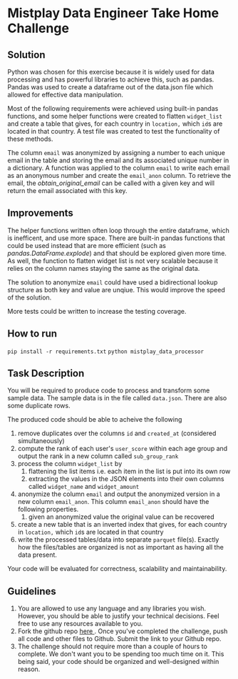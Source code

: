 # Mistplay Data Engineer Take Home Challenge

## Solution

Python was chosen for this exercise because it is widely used for data processing and has powerful libraries to achieve this, such as pandas. Pandas was used to create a dataframe out of the data.json file which allowed for effective data manipulation.

Most of the following requirements were achieved using built-in pandas functions, and some helper functions were created to flatten `widget_list` and create a table that gives, for each country in `location,` which `id`s are located in that country. A test file was created to test the functionality of these methods.

The column `email` was anonymized by assigning a number to each unique email in the table and storing the email and its associated unique number in a dictionary. A function was applied to the column `email` to write each email as an anonymous number and create the `email_anon` column. To retrieve the email, the _obtain_original_email_ can be called with a given key and will return the email associated with this key.

## Improvements

The helper functions written often loop through the entire dataframe, which is inefficent, and use more space. There are built-in pandas functions that could be used instead that are more efficient (such as _pandas.DataFrame.explode_) and that should be explored given more time. As well, the function to flatten widget list is not very scalable because it relies on the column names staying the same as the original data.

The solution to anonymize `email` could have used a bidirectional lookup structure as both key and value are unqiue. This would improve the speed of the solution.

More tests could be written to increase the testing coverage.

## How to run

`pip install -r requirements.txt`
`python mistplay_data_processor`

## Task Description

You will be required to produce code to process and transform some sample data.
The sample data is in the file called `data.json`.
There are also some duplicate rows.

The produced code should be able to acheive the following
1. remove duplicates over the columns `id` and `created_at` (considered simultaneously)
2. compute the rank of each user's `user_score` within each age group and output the rank in a new column called `sub_group_rank`
3. process the column `widget_list` by
    1. flattening the list items i.e. each item in the list is put into its own row
    2. extracting the values in the JSON elements into their own columns called `widget_name` and `widget_amount`
4. anonymize the column `email` and output the anonymized version in a new column `email_anon`.
This column `email_anon` should have the following properties.
    1. given an anonymized value the original value can be recovered
5. create a new table that is an inverted index that gives, for each country in `location,` which `id`s are located in that country
6. write the processed tables/data into separate `parquet` file(s).
Exactly how the files/tables are organized is not as important as having all the data present.

Your code will be evaluated for correctness, scalability and maintainability.

## Guidelines

1. You are allowed to use any language and any libraries you wish.
However, you should be able to justify your technical decisions.
Feel free to use any resources available to you.
2. Fork the github repo [ here ](https://github.com/Mistplay/DataEngineerTakeHomeChallenge). Once you've completed the challenge, push all code and other files to Github. Submit the link to your Github repo.
3. The challenge should not require more than a couple of hours to complete.
We don't want you to be spending too much time on it.
This being said, your code should be organized and well-designed within reason.
